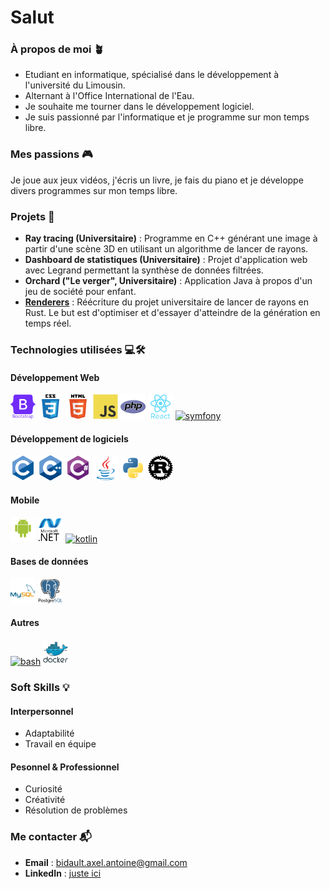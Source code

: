 # Salut

### À propos de moi 🪴
- Etudiant en informatique, spécialisé dans le développement à l'université du Limousin.
- Alternant à l'Office International de l'Eau.
- Je souhaite me tourner dans le développement logiciel.
- Je suis passionné par l'informatique et je programme sur mon temps libre.

### Mes passions 🎮
Je joue aux jeux vidéos, j'écris un livre, je fais du piano et je développe divers programmes sur mon temps libre.

### Projets 🚀
- **Ray tracing (Universitaire)** : Programme en C++ générant une image à partir d'une scène 3D en utilisant un algorithme de lancer de rayons.
- **Dashboard de statistiques (Universitaire)** : Projet d'application web avec Legrand permettant la synthèse de données filtrées.
- **Orchard ("Le verger", Universitaire)** : Application Java à propos d'un jeu de société pour enfant.
- [**Renderers**](https://github.com/SomeoneNamedAxel/Renderers) : Réécriture du projet universitaire de lancer de rayons en Rust. Le but est d'optimiser et d'essayer d'atteindre de la génération en temps réel.

### Technologies utilisées 💻🛠️

#### Développement Web
[<img src="https://raw.githubusercontent.com/devicons/devicon/master/icons/bootstrap/bootstrap-plain-wordmark.svg" alt="bootstrap" width="40" height="40"/>](https://getbootstrap.com) [<img src="https://raw.githubusercontent.com/devicons/devicon/master/icons/css3/css3-original-wordmark.svg" alt="css3" width="40" height="40"/>](https://www.w3schools.com/css/) [<img src="https://raw.githubusercontent.com/devicons/devicon/master/icons/html5/html5-original-wordmark.svg" alt="html5" width="40" height="40"/>](https://www.w3.org/html/) [<img src="https://raw.githubusercontent.com/devicons/devicon/master/icons/javascript/javascript-original.svg" alt="javascript" width="40" height="40"/>](https://developer.mozilla.org/en-US/docs/Web/JavaScript) [<img src="https://raw.githubusercontent.com/devicons/devicon/master/icons/php/php-original.svg" alt="php" width="40" height="40"/>](https://www.php.net) [<img src="https://raw.githubusercontent.com/devicons/devicon/master/icons/react/react-original-wordmark.svg" alt="react" width="40" height="40"/>](https://reactjs.org/) [<img src="https://symfony.com/logos/symfony_black_03.svg" alt="symfony" width="40" height="40"/>](https://symfony.com)

#### Développement de logiciels
[<img src="https://raw.githubusercontent.com/devicons/devicon/master/icons/c/c-original.svg" alt="c" width="40" height="40"/>](https://www.cprogramming.com/) [<img src="https://raw.githubusercontent.com/devicons/devicon/master/icons/cplusplus/cplusplus-original.svg" alt="cplusplus" width="40" height="40"/>](https://www.w3schools.com/cpp/) [<img src="https://raw.githubusercontent.com/devicons/devicon/master/icons/csharp/csharp-original.svg" alt="csharp" width="40" height="40"/>](https://www.w3schools.com/cs/) [<img src="https://raw.githubusercontent.com/devicons/devicon/master/icons/java/java-original.svg" alt="java" width="40" height="40"/>](https://www.java.com) [<img src="https://raw.githubusercontent.com/devicons/devicon/master/icons/python/python-original.svg" alt="python" width="40" height="40"/>](https://www.python.org) [<img src="https://raw.githubusercontent.com/devicons/devicon/master/icons/rust/rust-plain.svg" alt="rust" width="40" height="40"/>](https://www.rust-lang.org)

#### Mobile
[<img src="https://raw.githubusercontent.com/devicons/devicon/master/icons/android/android-original-wordmark.svg" alt="android" width="40" height="40"/>](https://developer.android.com) [<img src="https://raw.githubusercontent.com/devicons/devicon/master/icons/dot-net/dot-net-original-wordmark.svg" alt="dotnet" width="40" height="40"/>](https://dotnet.microsoft.com/) [<img src="https://www.vectorlogo.zone/logos/kotlinlang/kotlinlang-icon.svg" alt="kotlin" width="40" height="40"/>](https://kotlinlang.org)

#### Bases de données
[<img src="https://raw.githubusercontent.com/devicons/devicon/master/icons/mysql/mysql-original-wordmark.svg" alt="mysql" width="40" height="40"/>](https://www.mysql.com/) [<img src="https://raw.githubusercontent.com/devicons/devicon/master/icons/postgresql/postgresql-original-wordmark.svg" alt="postgresql" width="40" height="40"/>](https://www.postgresql.org)

#### Autres
[<img src="https://www.vectorlogo.zone/logos/gnu_bash/gnu_bash-icon.svg" alt="bash" width="40" height="40"/>](https://www.gnu.org/software/bash/) [<img src="https://raw.githubusercontent.com/devicons/devicon/master/icons/docker/docker-original-wordmark.svg" alt="docker" width="40" height="40"/>](https://www.docker.com/)

### Soft Skills 💡

#### Interpersonnel
- Adaptabilité
- Travail en équipe

#### Pesonnel & Professionnel
- Curiosité
- Créativité
- Résolution de problèmes

### Me contacter 📬
- **Email** : bidault.axel.antoine@gmail.com
- **LinkedIn** : [juste ici](https://www.linkedin.com/in/axel-bidault-7089ba25b)
